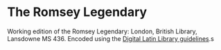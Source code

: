 # The Romsey Legendary

Working edition of the Romsey Legendary: London, British Library, Lansdowne MS 436. Encoded using the [Digital Latin Library guidelines](https://digitallatin.github.io/guidelines/).s
